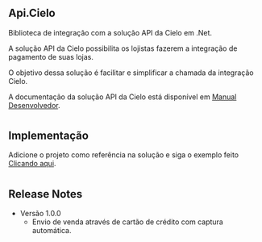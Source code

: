 ## Api.Cielo

Biblioteca de integração com a solução API da Cielo em .Net.

A solução API da Cielo possibilita os lojistas fazerem a integração de pagamento de suas lojas.

O objetivo dessa solução é facilitar e simplificar a chamada da integração Cielo.

A documentação da solução API da Cielo está disponível em <a href="https://desenvolvedores.cielo.com.br/api-portal/" target="_blank">Manual Desenvolvedor</a>.

#
## Implementação
Adicione o projeto como referência na solução e siga o exemplo feito <a href="https://github.com/robertologyc/Api.Cielo.Lio/tree/master/src/main/Api.Cielo.Lio.Web" target="_blank">Clicando aqui</a>.

#
## <a name="release-notes"></a>Release Notes

- Versão 1.0.0
	- Envio de venda através de cartão de crédito com captura automática.
